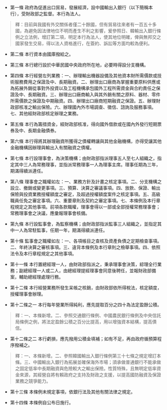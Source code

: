 * 第一條 政府為促進出口貿易，發展經濟，設中國輸出入銀行（以下簡稱本行），受財政部之監督。本行為法人。

> 釋：目前與我國有外交關係者僅二十餘國，但有貿易往來者有一百五十多國，為避免因法律地位不明而產生不利之影響，爰參照日、韓輸出入銀行條例之立法例，增訂第二項，明定本行為法人，使其地位明確，俾與無邦交之國家發生交易，得以法人資格進行，在簽約、訴訟等方面均較為便利。

* 第二條 本行資本由國庫撥給之。

* 第三條 本行總行設於中華民國中央政府所在地，必要時得設分支機構。

* 第四條 本行經營左列業務：一、辦理輸出機器設備及其他資本財所需價款或技術服務費用之保證及中、長期融資。二、辦理出口廠商為掌握重要原料供應或為拓展外銷從事對外投資以及工程機構承包國外工程所需資金與合約責任之保證及中、長期融資。三、辦理出口廠商輸入與其外銷有關之原料、器材、零件所需價款之保證及中期融資。四、辦理出口廠商短期融資之保證。五、辦理財政部核准之輸出保險。六、辦理國內外市場調查、徵信、諮詢及服務事項。七、其他經財政部核定辦理之業務。

* 第五條 本行為籌措資金，經財政部核准，得向國外借款或在國內外發行短期票券及中、長期金融債券。

* 第六條 本行得將其辦理融資所獲得之債權轉讓與其他金融機構，亦得受讓其他金融機構因辦理與輸出入有關融資之債權。

* 第七條 本行設理事會，為決策機構；由財政部指派理事五人至七人組織之，指定其中三人為常務理事，並指派常務理事一人為理事主席。理事任期為三年，期滿得續派連任。

* 第八條 理事會之職權如左：一、業務方針及計畫之核定事項。二、分支機構之設立、撤銷或變更事項。三、預算、決算之審議事項。四、放款、保證、輸出保險與投資業務授權額度之審定，及超過授權額度案件之核定事項。五、高級職員任免之審定事項。六、重要章則及契約之審定事項。七、本條例及本行章程規定之其他事項。前項各款職權，理事會得以一部或全部授權常務理事會；常務理事會之決議，應彙報理事會核備。

* 第九條 本行設監事會，為監察機構；由財政部指派監事三人組織之，並指定其中一人為常駐監事，任期一年，期滿得續派連任。

* 第十條 監事會之職權如左：一、各項帳目之查核及資產負債之定期檢查事項。二、年終決算之審核事項。三、違背本條例及本行章則之檢舉事項。四、依照法令及本行章程規定之其他事項。

* 第十一條 本行置總經理一人，由財政部指派之，秉承理事會決策，綜理全行業務；副總經理一人或二人，由總經理提經理事會同意後聘任，並報財政部備案，輔助總經理處理行務。

* 第十二條 本行經營業務所發生呆帳之核銷，由財政部依所得稅法，核定額度，授權理事會辦理。

* 第十二條之一 本行每年營業所得純利，應先提取百分之四十為法定盈餘公積。

> 釋：一、本條新增。二、參照交通銀行條例、中國農民銀行條例及中央信託局條例之例，將法定盈餘公積之百分比提高，用以增強資本結構，提高債信。

* 第十二條之二 本行虧損，應先撥用公積金填補；如有不足，再由政府循預算程序撥補之。

> 釋：一、本條新增。二、參照韓國輸出入銀行條例第三十七條之規定增訂本條。三、中國輸出入銀行為拓展並確保海外市場；須承做普通銀行不能承做之固定低率中長期融資與危險較大之輸出保險。性質特殊，且無明定低率資金來源，其經營自將有賴政府之支持及財政之支援，以提高國防融資及保證業務之競爭能力。

* 第十三條 本條例未規定事項，依銀行法及其他有關法律之規定。

* 第十四條 本條例自公布日施行。

